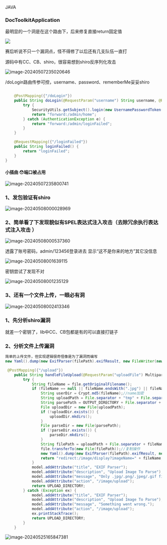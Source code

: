 JAVA

### DocToolkitApplication

最明显的一个洞是在这个路由下，后来修复直接return固定值

![](X:\github\cxkjy.github.io\cxkjy.github.io\img\final\image-20240507234849654.png)

赛后听说不只一个漏洞点，怪不得修了以后还有几支队伍一直打

源码中有CC、CB、shiro，很容易想到shiro反序列化攻击

![image-20240507235020646](X:\github\cxkjy.github.io\cxkjy.github.io\img\final\image-20240507235020646.png)

/doLogin路由传参可控，username、password、rememberMe妥妥shiro

```java

    @PostMapping({"/doLogin"})
    public String doLogin(@RequestParam("username") String username, @RequestParam("password") String password, @RequestParam(name = "rememberMe", defaultValue = "") String rememberMe) {
        try {
            SecurityUtils.getSubject().login(new UsernamePasswordToken(username, password, rememberMe.equals("rememberMe")));
            return "forward:/admin/home";
        } catch (AuthenticationException e) {
            return "forward:/admin/loginFailed";
        }
    }

    @RequestMapping({"/loginFailed"})
    public String loginFailed() {
        return "loginFailed";
    }
}
```

#### 小插曲 😯端口被占用

![image-20240507235800741](X:\github\cxkjy.github.io\cxkjy.github.io\img\final\image-20240507235800741.png)

### 1、发包验证有shiro

![image-20240508000028969](X:\github\cxkjy.github.io\cxkjy.github.io\img\final\image-20240508000028969.png)

### 2、简单看了下发现貌似有SPEL表达式注入攻击（去除冗余执行表达式注入攻击 ）

![image-20240508000537360](X:\github\cxkjy.github.io\cxkjy.github.io\img\final\image-20240508000537360.png)

透露了账号密码，admin/123456登录进去 显示“这不是你来的地方”其它没信息

![image-20240508001639115](X:\github\cxkjy.github.io\cxkjy.github.io\img\final\image-20240508001639115.png)



密钥尝试了发现不对

![image-20240508001235129](X:\github\cxkjy.github.io\cxkjy.github.io\img\final\image-20240508001235129.png)

### 3、还有一个文件上传，一眼必有洞

![image-20240508002413346](X:\github\cxkjy.github.io\cxkjy.github.io\img\final\image-20240508002413346.png)



### 1、先分析shiro漏洞

就差一个密钥了，lib中CC、CB包都是有的可以直接打链子



### 2、分析文件上传漏洞

```java
简单的上传文件，但实现逻辑很奇怪像是为了漏洞而编写
new Yaml().dump(new ExifParser(filePath).exifResult, new FileWriter(new File(parsePath + File.separator + fileName)));
```



```java
 @PostMapping({"/upload"})
    public String handleFileUpload(@RequestParam("uploadFile") MultipartFile file, Model model) {
        try {
            String fileName = file.getOriginalFilename();
            if (fileName == null || fileName.endsWith(".jpg") || fileName.endsWith(".png") || fileName.endsWith(".jpeg") || fileName.endsWith(".gif")) {//为null或者图片后缀进入
                String userDir = Crypt.md5(fileName);//name加密
                String uploadPath = File.separator + "tmp" + File.separator + UPLOAD_DIRECTORY + File.separator + userDir;//    /tmp/upload/md5值
                String parsePath = OUTPUT_DIRECTORY + File.separator + userDir;//   /output/md5
                File uploadDir = new File(uploadPath);
                if (!uploadDir.exists()) {
                    uploadDir.mkdirs();
                }
                File parseDir = new File(parsePath);
                if (!parseDir.exists()) {
                    parseDir.mkdirs();
                }
                String filePath = uploadPath + File.separator + fileName;//一个拼接
                file.transferTo(new File(filePath));//复制操作
                new Yaml().dump(new ExifParser(filePath).exifResult, new FileWriter(new File(parsePath + File.separator + fileName)));
                return "redirect:/image/display?imageName=" + fileName;
            }
            model.addAttribute("title", "EXIF Parser");
            model.addAttribute("description", "Upload Image To Parse");
            model.addAttribute("message", "Only .jpg/.png/.jpeg/.gif files are allowed");
            model.addAttribute("action", "/image/upload");
            return UPLOAD_DIRECTORY;
        } catch (Exception ex) {
            model.addAttribute("title", "EXIF Parser");
            model.addAttribute("description", "Upload Image To Parse");
            model.addAttribute("message", "Something went wrong.");
            model.addAttribute("action", "/image/upload");
            ex.printStackTrace();
            return UPLOAD_DIRECTORY;
        }
    }

```

![image-20240525165847381](X:\github\cxkjy.github.io\cxkjy.github.io\img\final\image-20240525165847381.png)
